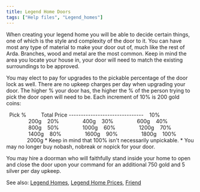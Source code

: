 ```yaml
---
title: Legend Home Doors
tags: ["Help files", "Legend_homes"]
---
```

When creating your legend home you will be able to decide certain
things, one of which is the style and complexity of the door to it. You
can have most any type of material to make your door out of, much like
the rest of Arda. Branches, wood and metal are the most common. Keep in
mind the area you locate your house in, your door will need to match the
existing surroundings to be approved.

You may elect to pay for upgrades to the pickable percentage of the door
lock as well. There are no upkeep charges per day when upgrading your
door. The higher % your door has, the higher the % of the person trying
to pick the door open will need to be. Each increment of 10% is 200 gold
coins:

  Pick %          Total Price -------------------------------    10%
               200g    20%                400g    30%
               600g    40%                800g    50%
               1000g    60%                1200g    70%
               1400g    80%                1600g    90%
               1800g    100%               2000g \* Keep in mind that
100% isn't necessarily unpickable. \* You may no longer buy nobash,
nobreak or nopick for your door.

You may hire a doorman who will faithfully stand inside your home to
open and close the door upon your command for an additional 750 gold and
5 silver per day upkeep.

See also: [Legend Homes](Legend_Homes "wikilink"), [Legend Home
Prices](Legend_Home_Prices "wikilink"), [Friend](Friend "wikilink")
